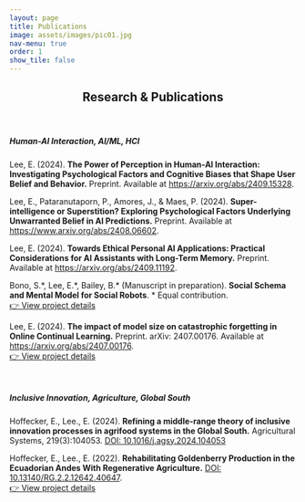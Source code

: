 ```yaml
---
layout: page
title: Publications
image: assets/images/pic01.jpg
nav-menu: true
order: 1
show_tile: false
---
```


<!-- Main -->
<div id="main" class="alt">

<!-- One -->
<section id="one">
	<div class="inner">
		<header class="major">
			<h1>Research & Publications</h1>
		</header>

<!-- Content -->

<h5>Human-AI Interaction, AI/ML, HCI</h5>

<!-- <strong>Super-intelligence or Superstition? Exploring Psychological Factors Underlying Unwarranted Belief in AI Predictions</strong> -->
<p>Lee, E. (2024). <strong>The Power of Perception in Human-AI Interaction: Investigating Psychological Factors and Cognitive Biases that Shape User Belief and Behavior.</strong> Preprint. Available at <a href="https://arxiv.org/abs/2409.15328">https://arxiv.org/abs/2409.15328</a>.</p>

<p>Lee, E., Pataranutaporn, P., Amores, J., & Maes, P. (2024). <strong>Super-intelligence or Superstition? Exploring Psychological Factors Underlying Unwarranted Belief in AI Predictions.</strong> Preprint. Available at <a href="https://www.arxiv.org/abs/2408.06602">https://www.arxiv.org/abs/2408.06602</a>.</p>

<p>Lee, E. (2024). <strong>Towards Ethical Personal AI Applications: Practical Considerations for AI Assistants with Long-Term Memory.</strong> Preprint. Available at <a href="https://arxiv.org/abs/2409.11192">https://arxiv.org/abs/2409.11192</a>.</p>

<p>Bono, S.*, Lee, E.*, Bailey, B.* (Manuscript in preparation). <strong>Social Schema and Mental Model for Social Robots</strong>. * Equal contribution. <br /> <a href="https://www.eunhaelee.com/projects/jiboproject.html">👉 View project details</a> </p>

<p>Lee, E. (2024). <strong>The impact of model size on catastrophic forgetting in Online Continual Learning.</strong> Preprint. arXiv: 2407.00176. Available at <a href="https://arxiv.org/abs/2407.00176">https://arxiv.org/abs/2407.00176</a>. <br /><a href="https://www.eunhaelee.com/projects/clresearch.html">👉 View project details</a> </p>

<br />

<h5>Inclusive Innovation, Agriculture, Global South</h5>

<p>Hoffecker, E., Lee., E. (2024). <strong>Refining a middle-range theory of inclusive innovation processes in agrifood systems in the Global South.</strong> Agricultural Systems, 219(3):104053. <a href="https://www.sciencedirect.com/science/article/pii/S0308521X24002038">DOI: 10.1016/j.agsy.2024.104053</a></p>

<p>Hoffecker, E., Lee., E. (2022). <strong>Rehabilitating Goldenberry Production in the Ecuadorian Andes With Regenerative Agriculture.</strong> <a href="https://www.researchgate.net/publication/362605228">DOI: 10.13140/RG.2.2.12642.40647</a>. <br /> <a href="https://www.eunhaelee.com/projects/goldenberry.html">👉 View project details</a></p>
<p></p>
<p></p>
<p></p>
<p></p>


<!-- Pataranutaporn, P.*, Lee, E.*, Amores, J., & Maes, P. (Under review). Personal Validation Effect in LLM Use: Positive AI Responses Bias Perceptions of Validity, Personalization, Reliability, and Usefulness of Fictitious Predictions. Manuscript submitted to ACM Conference on Human Factors in Computing Systems. * These authors contributed equally to this work. -->

  



</div>